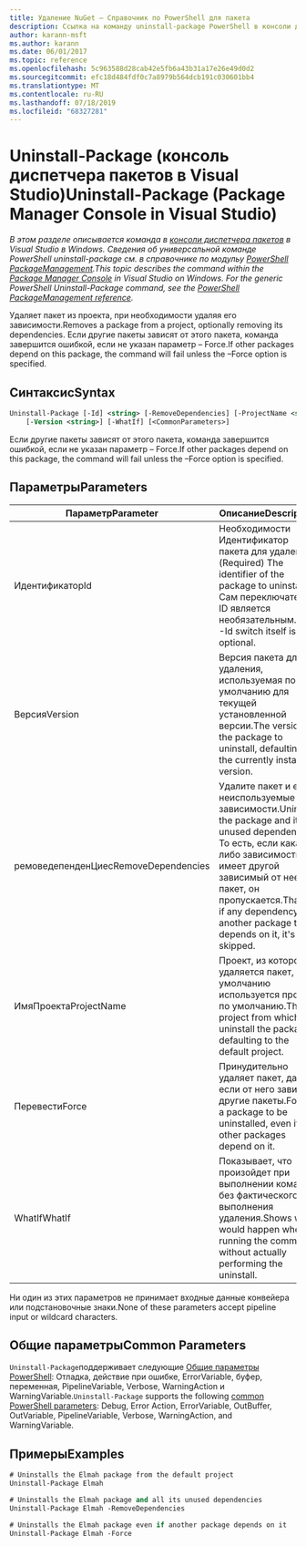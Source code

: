 ```yaml
---
title: Удаление NuGet — Справочник по PowerShell для пакета
description: Ссылка на команду uninstall-package PowerShell в консоли диспетчера пакетов NuGet в Visual Studio.
author: karann-msft
ms.author: karann
ms.date: 06/01/2017
ms.topic: reference
ms.openlocfilehash: 5c963588d28cab42e5fb6a43b31a17e26e49d0d2
ms.sourcegitcommit: efc18d484fdf0c7a8979b564dcb191c030601bb4
ms.translationtype: MT
ms.contentlocale: ru-RU
ms.lasthandoff: 07/18/2019
ms.locfileid: "68327281"
---
```

# <a name="uninstall-package-package-manager-console-in-visual-studio"></a><span data-ttu-id="afbf9-103">Uninstall-Package (консоль диспетчера пакетов в Visual Studio)</span><span class="sxs-lookup"><span data-stu-id="afbf9-103">Uninstall-Package (Package Manager Console in Visual Studio)</span></span>

<span data-ttu-id="afbf9-104">*В этом разделе описывается команда в [консоли диспетчера пакетов](../../consume-packages/install-use-packages-powershell.md) в Visual Studio в Windows. Сведения об универсальной команде PowerShell uninstall-package см. в справочнике по модульу [PowerShell PackageManagement](/powershell/module/packagemanagement/?view=powershell-6).*</span><span class="sxs-lookup"><span data-stu-id="afbf9-104">*This topic describes the command within the [Package Manager Console](../../consume-packages/install-use-packages-powershell.md) in Visual Studio on Windows. For the generic PowerShell Uninstall-Package command, see the [PowerShell PackageManagement reference](/powershell/module/packagemanagement/?view=powershell-6).*</span></span>

<span data-ttu-id="afbf9-105">Удаляет пакет из проекта, при необходимости удаляя его зависимости.</span><span class="sxs-lookup"><span data-stu-id="afbf9-105">Removes a package from a project, optionally removing its dependencies.</span></span> <span data-ttu-id="afbf9-106">Если другие пакеты зависят от этого пакета, команда завершится ошибкой, если не указан параметр – Force.</span><span class="sxs-lookup"><span data-stu-id="afbf9-106">If other packages depend on this package, the command will fail unless the –Force option is specified.</span></span>

## <a name="syntax"></a><span data-ttu-id="afbf9-107">Синтаксис</span><span class="sxs-lookup"><span data-stu-id="afbf9-107">Syntax</span></span>

```ps
Uninstall-Package [-Id] <string> [-RemoveDependencies] [-ProjectName <string>] [-Force]
    [-Version <string>] [-WhatIf] [<CommonParameters>]
```

<span data-ttu-id="afbf9-108">Если другие пакеты зависят от этого пакета, команда завершится ошибкой, если не указан параметр – Force.</span><span class="sxs-lookup"><span data-stu-id="afbf9-108">If other packages depend on this package, the command will fail unless the –Force option is specified.</span></span>

## <a name="parameters"></a><span data-ttu-id="afbf9-109">Параметры</span><span class="sxs-lookup"><span data-stu-id="afbf9-109">Parameters</span></span>

| <span data-ttu-id="afbf9-110">Параметр</span><span class="sxs-lookup"><span data-stu-id="afbf9-110">Parameter</span></span> | <span data-ttu-id="afbf9-111">Описание</span><span class="sxs-lookup"><span data-stu-id="afbf9-111">Description</span></span> |
| --- | --- |
| <span data-ttu-id="afbf9-112">Идентификатор</span><span class="sxs-lookup"><span data-stu-id="afbf9-112">Id</span></span> | <span data-ttu-id="afbf9-113">Необходимости Идентификатор пакета для удаления.</span><span class="sxs-lookup"><span data-stu-id="afbf9-113">(Required) The identifier of the package to uninstall.</span></span> <span data-ttu-id="afbf9-114">Сам переключатель-ID является необязательным.</span><span class="sxs-lookup"><span data-stu-id="afbf9-114">The -Id switch itself is optional.</span></span> |
| <span data-ttu-id="afbf9-115">Версия</span><span class="sxs-lookup"><span data-stu-id="afbf9-115">Version</span></span> | <span data-ttu-id="afbf9-116">Версия пакета для удаления, используемая по умолчанию для текущей установленной версии.</span><span class="sxs-lookup"><span data-stu-id="afbf9-116">The version of the package to uninstall, defaulting to the currently installed version.</span></span> |
| <span data-ttu-id="afbf9-117">ремоведепенденЦиес</span><span class="sxs-lookup"><span data-stu-id="afbf9-117">RemoveDependencies</span></span> | <span data-ttu-id="afbf9-118">Удалите пакет и его неиспользуемые зависимости.</span><span class="sxs-lookup"><span data-stu-id="afbf9-118">Uninstall the package and its unused dependencies.</span></span> <span data-ttu-id="afbf9-119">То есть, если какая-либо зависимость имеет другой зависимый от нее пакет, он пропускается.</span><span class="sxs-lookup"><span data-stu-id="afbf9-119">That is, if any dependency has another package that depends on it, it's skipped.</span></span> |
| <span data-ttu-id="afbf9-120">ИмяПроекта</span><span class="sxs-lookup"><span data-stu-id="afbf9-120">ProjectName</span></span> | <span data-ttu-id="afbf9-121">Проект, из которого удаляется пакет, по умолчанию используется проект по умолчанию.</span><span class="sxs-lookup"><span data-stu-id="afbf9-121">The project from which to uninstall the package, defaulting to the default project.</span></span> |
| <span data-ttu-id="afbf9-122">Перевести</span><span class="sxs-lookup"><span data-stu-id="afbf9-122">Force</span></span> | <span data-ttu-id="afbf9-123">Принудительно удаляет пакет, даже если от него зависят другие пакеты.</span><span class="sxs-lookup"><span data-stu-id="afbf9-123">Forces a package to be uninstalled, even if other packages depend on it.</span></span> |
| <span data-ttu-id="afbf9-124">WhatIf</span><span class="sxs-lookup"><span data-stu-id="afbf9-124">WhatIf</span></span> | <span data-ttu-id="afbf9-125">Показывает, что произойдет при выполнении команды без фактического выполнения удаления.</span><span class="sxs-lookup"><span data-stu-id="afbf9-125">Shows what would happen when running the command without actually performing the uninstall.</span></span> |

<span data-ttu-id="afbf9-126">Ни один из этих параметров не принимает входные данные конвейера или подстановочные знаки.</span><span class="sxs-lookup"><span data-stu-id="afbf9-126">None of these parameters accept pipeline input or wildcard characters.</span></span>

## <a name="common-parameters"></a><span data-ttu-id="afbf9-127">Общие параметры</span><span class="sxs-lookup"><span data-stu-id="afbf9-127">Common Parameters</span></span>

<span data-ttu-id="afbf9-128">`Uninstall-Package`поддерживает следующие [Общие параметры PowerShell](http://go.microsoft.com/fwlink/?LinkID=113216): Отладка, действие при ошибке, ErrorVariable, буфер, переменная, PipelineVariable, Verbose, WarningAction и WarningVariable.</span><span class="sxs-lookup"><span data-stu-id="afbf9-128">`Uninstall-Package` supports the following [common PowerShell parameters](http://go.microsoft.com/fwlink/?LinkID=113216): Debug, Error Action, ErrorVariable, OutBuffer, OutVariable, PipelineVariable, Verbose, WarningAction, and WarningVariable.</span></span>

## <a name="examples"></a><span data-ttu-id="afbf9-129">Примеры</span><span class="sxs-lookup"><span data-stu-id="afbf9-129">Examples</span></span>

```ps
# Uninstalls the Elmah package from the default project
Uninstall-Package Elmah

# Uninstalls the Elmah package and all its unused dependencies
Uninstall-Package Elmah -RemoveDependencies 

# Uninstalls the Elmah package even if another package depends on it
Uninstall-Package Elmah -Force
```

